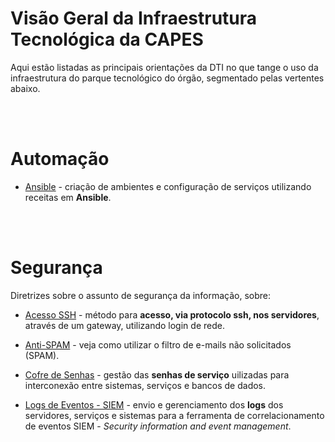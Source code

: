 # Visão Geral da Infraestrutura Tecnológica da CAPES
Aqui estão listadas as principais orientações da DTI no que tange o uso da infraestrutura do parque tecnológico do órgão, segmentado pelas vertentes abaixo.

<br><br>

# Automação
* [Ansible](automacao/ansible.md) - criação de ambientes e configuração de serviços utilizando receitas em **Ansible**.


<br><br>

# Segurança
Diretrizes sobre o assunto de segurança da informação, sobre:

* [Acesso SSH](seguranca/acesso-ssh.md) - método para **acesso, via protocolo ssh, nos servidores**, através de um gateway, utilizando login de rede.

* [Anti-SPAM](seguranca/antispam.md) - veja como utilizar o filtro de e-mails não solicitados (SPAM).

* [Cofre de Senhas](seguranca/cofre-senhas.md) - gestão das **senhas de serviço** uilizadas para interconexão entre sistemas, serviços e bancos de dados.

* [Logs de Eventos - SIEM](seguranca/logs.md) - envio e gerenciamento dos **logs** dos servidores, serviços e sistemas para a ferramenta de correlacionamento de eventos SIEM - *Security information and event management*.
